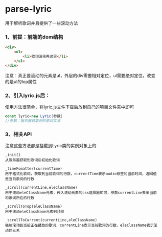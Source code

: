 # parse-lyric

用于解析歌词并且提供了一些滚动方法



### 1、前提：前端的dom结构

```html
<div>
	<ul>
		<li>歌词渲染再这里</li>
	</ul>
</div>
```

注意：真正要滚动的元素是ul，外层的div需要相对定位，ul需要绝对定位，改变的是ul的top属性



### 2、引入lyric.js后：

使用方法很简单，将lyric.js文件下载后放到自己的项目文件夹中即可

```js
const lyric=new Lyric(参数)
//参数：服务器获取到的歌词文本
```



### 3、相关API
注意这些方法都是挂载到Lyric类的实例对象上的

```
_init()
从服务器获取到歌词后初始化歌词

_timeFomatter(currentTime)
用于格式化歌词，获取到当前歌词的行数，currentTime表示audio标签的当前时间，返回值是当前歌词的行数

_scroll(currentLine,eleClassName)
用于滚动eleClassName元素，传入滚动元素的css选择器即可，参数currentLine表示当前和歌词所在的行数

_scrollToTop(eleClassName)
用于滚动eleClassName元素到顶部

_scrollToCurrent(currentLine,eleClassName)
强制滚动到当前正在播放的歌词，currentLine表示当前歌词的行数，eleClassName表示滚动的元素
```

